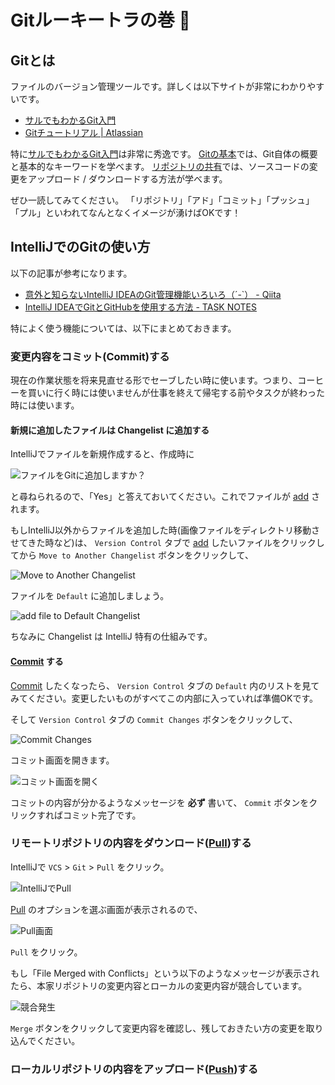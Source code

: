 # Gitルーキートラの巻 :tiger:

## Gitとは

ファイルのバージョン管理ツールです。詳しくは以下サイトが非常にわかりやすいです。

* [サルでもわかるGit入門](http://www.backlog.jp/git-guide/)
* [Gitチュートリアル | Atlassian](https://www.atlassian.com/ja/git)

特に[サルでもわかるGit入門](http://www.backlog.jp/git-guide/)は非常に秀逸です。
[Gitの基本](http://www.backlog.jp/git-guide/intro/intro1_1.html)では、Git自体の概要と基本的なキーワードを学べます。
[リポジトリの共有](http://www.backlog.jp/git-guide/intro/intro3_1.html)では、ソースコードの変更をアップロード / ダウンロードする方法が学べます。

ぜひ一読してみてください。
「リポジトリ」「アド」「コミット」「プッシュ」「プル」といわれてなんとなくイメージが湧けばOKです！

## IntelliJでのGitの使い方

以下の記事が参考になります。

* [意外と知らないIntelliJ IDEAのGit管理機能いろいろ（´-`） - Qiita](http://qiita.com/yoppe/items/fd03607d4d4f191d32dd)
* [IntelliJ IDEAでGitとGitHubを使用する方法 - TASK NOTES](http://www.task-notes.com/entry/20160511/1462935600)

特によく使う機能については、以下にまとめておきます。

### 変更内容をコミット(Commit)する

現在の作業状態を将来見直せる形でセーブしたい時に使います。つまり、コーヒーを買いに行く時には使いませんが仕事を終えて帰宅する前やタスクが終わった時には使います。

#### 新規に追加したファイルは Changelist に追加する

IntelliJでファイルを新規作成すると、作成時に

![ファイルをGitに追加しますか？](image/git_for_rookie_add_file_1.png)

と尋ねられるので、「Yes」と答えておいてください。これでファイルが [add](https://www.atlassian.com/ja/git/tutorial/git-basics#!add) されます。

もしIntelliJ以外からファイルを追加した時(画像ファイルをディレクトリ移動させてきた時など)は、 `Version Control` タブで [add](https://www.atlassian.com/ja/git/tutorial/git-basics#!add) したいファイルをクリックしてから `Move to Another Changelist` ボタンをクリックして、

![Move to Another Changelist](image/git_for_rookie_add_file_2.png) 

ファイルを `Default` に追加しましょう。

![add file to Default Changelist](image/git_for_rookie_add_file_3.png)

ちなみに Changelist は IntelliJ 特有の仕組みです。

#### [Commit](https://www.atlassian.com/ja/git/tutorial/git-basics#!commit) する

[Commit](https://www.atlassian.com/ja/git/tutorial/git-basics#!commit) したくなったら、 `Version Control` タブの `Default` 内のリストを見てみてください。変更したいものがすべてこの内部に入っていれば準備OKです。

そして `Version Control` タブの `Commit Changes` ボタンをクリックして、

![Commit Changes](image/git_for_rookie_commit_1.png)

コミット画面を開きます。

![コミット画面を開く](image/git_for_rookie_commit_2.png)

コミットの内容が分かるようなメッセージを **必ず** 書いて、 `Commit` ボタンをクリックすればコミット完了です。

### リモートリポジトリの内容をダウンロード([Pull](https://www.atlassian.com/ja/git/tutorial/remote-repositories#!pull))する

IntelliJで `VCS` > `Git` > `Pull` をクリック。

![IntelliJでPull](image/git_for_rookie_pull_1.png)

[Pull](https://www.atlassian.com/ja/git/tutorial/remote-repositories#!pull) のオプションを選ぶ画面が表示されるので、

![Pull画面](image/git_for_rookie_pull_2.png)

`Pull` をクリック。

もし「File Merged with Conflicts」という以下のようなメッセージが表示されたら、本家リポジトリの変更内容とローカルの変更内容が競合しています。

![競合発生](image/git_for_rookie_pull_3.png)

`Merge` ボタンをクリックして変更内容を確認し、残しておきたい方の変更を取り込んでください。

### ローカルリポジトリの内容をアップロード([Push](https://www.atlassian.com/ja/git/tutorial/remote-repositories#!push))する
